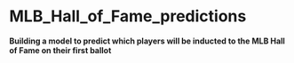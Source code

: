 # MLB_Hall_of_Fame_predictions

**Building a model to predict which players will be inducted to the MLB Hall of Fame on their first ballot**
